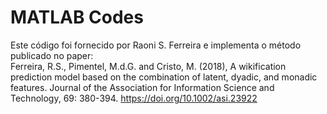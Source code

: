 # MATLAB Codes
Este código foi fornecido por Raoni S. Ferreira e implementa o método publicado no paper:</br>
Ferreira, R.S., Pimentel, M.d.G. and Cristo, M. (2018), A wikification prediction model based on the combination of latent, dyadic, and monadic features. Journal of the Association for Information Science and Technology, 69: 380-394. https://doi.org/10.1002/asi.23922
